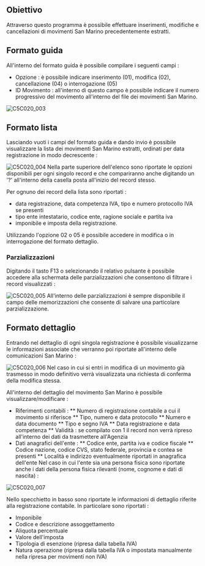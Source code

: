 ## Obiettivo

Attraverso questo programma è possibile effettuare inserimenti, modifiche e cancellazioni di movimenti San Marino precedentemente estratti.

## Formato guida

All'interno del formato guida è possibile compilare i seguenti campi : 
 * Opzione :  è possibile indicare inserimento (01), modifica (02), cancellazione (04) o interrogazione (05)
 * ID Movimento :  all'interno di questo campo è possibile indicare il numero progressivo del movimento all'interno del file dei movimenti San Marino.

![C5C020_003](http://localhost:3000/immagini/MBDOC_OGG-P_C5MS01G/C5C020_003.png)
## Formato lista

Lasciando vuoti i campi del formato guida e dando invio è possibile visualizzare la lista dei movimenti San Marino estratti, ordinati per data registrazione in modo decrescente : 

![C5C020_004](http://localhost:3000/immagini/MBDOC_OGG-P_C5MS01G/C5C020_004.png)
Nella parte superiore dell'elenco sono riportate le opzioni disponibili per ogni singolo record e che compariranno anche digitando un '?' all'interno della casella posta all'inizio del record stesso.

Per ognuno dei record della lista sono riportati : 
 * data registrazione, data competenza IVA, tipo e numero protocollo IVA se presenti
 * tipo ente intestatario, codice ente, ragione sociale e partita iva
 * imponibile e imposta della registrazione.

Utilizzando l'opzione 02 o 05 è possibile accedere in modifica o in interrogazione del formato dettaglio.

### Parzializzazioni

Digitando il tasto F13 o selezionando il relativo pulsante è possibile accedere alla schermata delle parzializzazioni che consentono di filtrare i record visualizzati : 

![C5C020_005](http://localhost:3000/immagini/MBDOC_OGG-P_C5MS01G/C5C020_005.png)
All'interno delle parzializzazioni è sempre disponibile il campo delle memorizzazioni che consente di salvare una particolare parzializzazione.

## Formato dettaglio

Entrando nel dettaglio di ogni singola registrazione è possibile visualizzarne le informazioni associate che verranno poi riportate all'interno delle comunicazioni San Marino : 

![C5C020_006](http://localhost:3000/immagini/MBDOC_OGG-P_C5MS01G/C5C020_006.png)
Nel caso in cui si entri in modifica di un movimento già trasmesso in modo definitivo verrà visualizzata una richiesta di conferma della modifica stessa.

All'interno del dettaglio del movimento San Marino è possibile visualizzare/modificare : 
 * Riferimenti contabili : 
 ** Numero di registrazione contabile a cui il movimento si riferisce
 ** Tipo, numero e data protocollo
 ** Numero e data documento
 ** Tipo e segno IVA
 ** Data registrazione e data competenza
 ** Validità :  se compilato con 1 il record non verrà ripreso all'interno dei dati da trasmettere all'Agenzia
 * Dati anagrafici dell'ente : 
 ** Codice ente, partita iva e codice fiscale
 ** Codice nazione, codice CVS, stato federale, provincia e contea se presenti
 ** Località e indirizzo eventualmente riportati in anagrafica dell'ente
Nel caso in cui l'ente sia una persona fisica sono riportate anche i dati della persona fisica rilevanti (nome, cognome e dati di nascita) : 

![C5C020_007](http://localhost:3000/immagini/MBDOC_OGG-P_C5MS01G/C5C020_007.png)

Nello specchietto in basso sono riportate le informazioni di dettaglio riferite alla registrazione contabile. In particolare sono riportati : 
 * Imponibile
 * Codice e descrizione assoggettamento
 * Aliquota percentuale
 * Valore dell'imposta
 * Tipologia di esenzione (ripresa dalla tabella IVA)
 * Natura operazione (ripresa dalla tabella IVA o impostata manualmente nella ripresa per movimenti non IVA)





